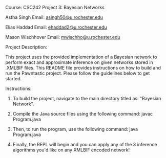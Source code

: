 Course: CSC242
Project 3: Bayesian Networks

Astha Singh
Email: asingh50@u.rochester.edu

Elias Haddad
Email: ehaddad2@u.rochester.edu

Mason Wischhover
Email: mwischho@u.rochester.edu


Project Description:

This project uses the provided implementation of a Bayesian network to perform exact and approximate inference on given networks stored in .XMLBIF files. This README file provides instructions on how to build and run the Pawntastic project. Please follow the guidelines below to get started.

Instructions:
1. To build the project, navigate to the main directory titled as: "Bayesian Network".

2. Compile the Java source files using the following command: javac Program.java

3. Then, to run the program, use the following command: java Program.java

4. Finally, the REPL will begin and you can apply any of the 3 inference algorithms you'd like on any XMLBIF encoded network!





